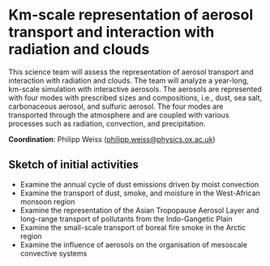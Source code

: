 # Km-scale representation of aerosol transport and interaction with radiation and clouds

This science team will assess the representation of aerosol transport and interaction with radiation and clouds. The team will analyze a year-long, km-scale simulation with interactive aerosols. The aerosols are represented with four modes with prescribed sizes and compositions, i.e., dust, sea salt, carbonaceous aerosol, and sulfuric aerosol. The four modes are transported through the atmosphere and are coupled with various processes such as radiation, convection, and precipitation.

**Coordination**: Philipp Weiss (philipp.weiss@physics.ox.ac.uk)

## Sketch of initial activities

- Examine the annual cycle of dust emissions driven by moist convection
- Examine the transport of dust, smoke, and moisture in the West-African monsoon region
- Examine the representation of the Asian Tropopause Aerosol Layer and long-range transport of pollutants from the Indo-Gangetic Plain
- Examine the small-scale transport of boreal fire smoke in the Arctic region
- Examine the influence of aerosols on the organisation of mesoscale convective systems
